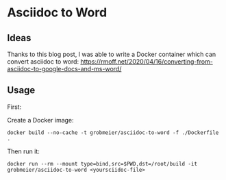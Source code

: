 # Asciidoc to Word

## Ideas

Thanks to this blog post, I was able to write a Docker container which can convert asciidoc to word:
https://rmoff.net/2020/04/16/converting-from-asciidoc-to-google-docs-and-ms-word/

## Usage

First:

Create a Docker image:

```
docker build --no-cache -t grobmeier/asciidoc-to-word -f ./Dockerfile .
```

Then run it:

```
docker run --rm --mount type=bind,src=$PWD,dst=/root/build -it  grobmeier/asciidoc-to-word <yoursciidoc-file>
```

